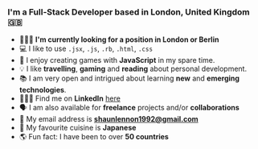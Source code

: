 ### I'm a Full-Stack Developer based in London, United Kingdom 🇬🇧

- 👨🏻‍💻 **I'm currently looking for a position in London or Berlin**
- 💻 I like to use <code>.jsx</code>, <code>.js</code>, <code>.rb</code>, <code>.html</code>, <code>.css</code>
- 👾 I enjoy creating games with **JavaScript** in my spare time.
- 💡 I like **travelling**, **gaming** and **reading** about personal development.
- 📚 I am very open and intrigued about learning **new** and **emerging technologies**.
- 👨🏻‍💼 Find me on **LinkedIn** [here](https://www.linkedin.com/in/mrshaunlennon/)
- 🗣 I am also available for **freelance** projects and/or **collaborations**
- 📩 My email address is **shaunlennon1992@gmail.com**
- 🍣 My favourite cuisine is **Japanese**
- 🌎 Fun fact: I have been to over **50 countries**
